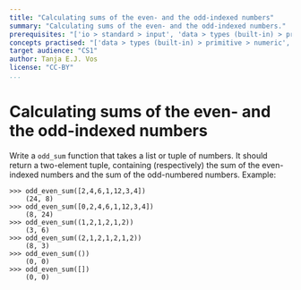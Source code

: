```yaml
---
title: "Calculating sums of the even- and the odd-indexed numbers"
summary: "Calculating sums of the even- and the odd-indexed numbers."
prerequisites: "['io > standard > input', 'data > types (built-in) > primitive > numeric', 'data > types (built-in) > composite > sequences > tuples', 'imperative programming > variables']"
concepts practised: "['data > types (built-in) > primitive > numeric', 'data > types (built-in) > composite > sequences > tuples', 'control flow > conditionals', 'control flow > loops', 'expressions > operators > arithmetic operators']"
target audience: "CS1"
author: Tanja E.J. Vos
license: "CC-BY"
...
```


# Calculating sums of the even- and the odd-indexed numbers

Write a `odd_sum` function that takes a list or tuple of numbers. It
should return a two-element tuple, containing (respectively) the sum
of the even-indexed numbers and the sum of the odd-numbered numbers.
Example:

```small
>>> odd_even_sum([2,4,6,1,12,3,4])
    (24, 8)
>>> odd_even_sum([0,2,4,6,1,12,3,4])
    (8, 24)
>>> odd_even_sum((1,2,1,2,1,2))
    (3, 6)
>>> odd_even_sum((2,1,2,1,2,1,2))
    (8, 3)
>>> odd_even_sum(())
    (0, 0)
>>> odd_even_sum([])
    (0, 0)
```

